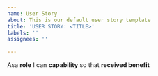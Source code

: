 ```yaml
---
name: User Story
about: This is our default user story template
title: 'USER STORY: <TITLE>'
labels: ''
assignees: ''

---
```


Asa **role** I can **capability** so that **received benefit**
